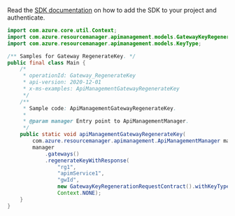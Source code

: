 Read the [SDK documentation](https://github.com/Azure/azure-sdk-for-java/blob/azure-resourcemanager-apimanagement_1.0.0-beta.2/sdk/apimanagement/azure-resourcemanager-apimanagement/README.md) on how to add the SDK to your project and authenticate.

```java
import com.azure.core.util.Context;
import com.azure.resourcemanager.apimanagement.models.GatewayKeyRegenerationRequestContract;
import com.azure.resourcemanager.apimanagement.models.KeyType;

/** Samples for Gateway RegenerateKey. */
public final class Main {
    /*
     * operationId: Gateway_RegenerateKey
     * api-version: 2020-12-01
     * x-ms-examples: ApiManagementGatewayRegenerateKey
     */
    /**
     * Sample code: ApiManagementGatewayRegenerateKey.
     *
     * @param manager Entry point to ApiManagementManager.
     */
    public static void apiManagementGatewayRegenerateKey(
        com.azure.resourcemanager.apimanagement.ApiManagementManager manager) {
        manager
            .gateways()
            .regenerateKeyWithResponse(
                "rg1",
                "apimService1",
                "gwId",
                new GatewayKeyRegenerationRequestContract().withKeyType(KeyType.PRIMARY),
                Context.NONE);
    }
}
```
